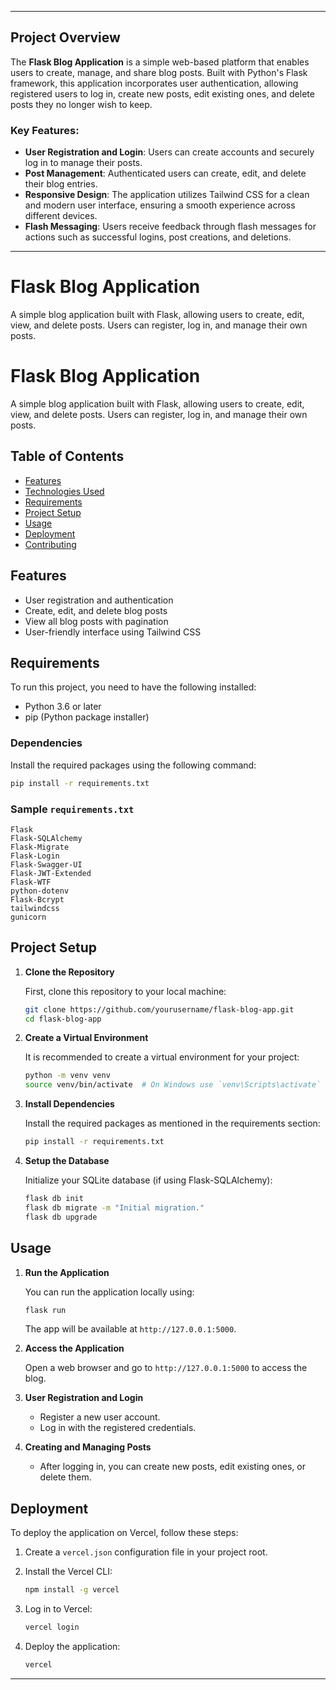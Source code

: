 

---

## Project Overview

The **Flask Blog Application** is a simple web-based platform that enables users to create, manage, and share blog posts. Built with Python's Flask framework, this application incorporates user authentication, allowing registered users to log in, create new posts, edit existing ones, and delete posts they no longer wish to keep. 

### Key Features:

- **User Registration and Login**: Users can create accounts and securely log in to manage their posts.
- **Post Management**: Authenticated users can create, edit, and delete their blog entries.
- **Responsive Design**: The application utilizes Tailwind CSS for a clean and modern user interface, ensuring a smooth experience across different devices.
- **Flash Messaging**: Users receive feedback through flash messages for actions such as successful logins, post creations, and deletions.

---

# Flask Blog Application

A simple blog application built with Flask, allowing users to create, edit, view, and delete posts. Users can register, log in, and manage their own posts.

# Flask Blog Application

A simple blog application built with Flask, allowing users to create, edit, view, and delete posts. Users can register, log in, and manage their own posts.

## Table of Contents

- [Features](#features)
- [Technologies Used](#technologies-used)
- [Requirements](#requirements)
- [Project Setup](#project-setup)
- [Usage](#usage)
- [Deployment](#deployment)
- [Contributing](#contributing)


## Features

- User registration and authentication
- Create, edit, and delete blog posts
- View all blog posts with pagination
- User-friendly interface using Tailwind CSS




## Requirements

To run this project, you need to have the following installed:

- Python 3.6 or later
- pip (Python package installer)

### Dependencies

Install the required packages using the following command:

```bash
pip install -r requirements.txt
```

### Sample `requirements.txt`

```plaintext
Flask
Flask-SQLAlchemy
Flask-Migrate
Flask-Login
Flask-Swagger-UI
Flask-JWT-Extended
Flask-WTF
python-dotenv
Flask-Bcrypt
tailwindcss
gunicorn

```

## Project Setup

1. **Clone the Repository**

   First, clone this repository to your local machine:

   ```bash
   git clone https://github.com/yourusername/flask-blog-app.git
   cd flask-blog-app
   ```

2. **Create a Virtual Environment**

   It is recommended to create a virtual environment for your project:

   ```bash
   python -m venv venv
   source venv/bin/activate  # On Windows use `venv\Scripts\activate`
   ```

3. **Install Dependencies**

   Install the required packages as mentioned in the requirements section:

   ```bash
   pip install -r requirements.txt
   ```

4. **Setup the Database**

   Initialize your SQLite database (if using Flask-SQLAlchemy):

   ```bash
   flask db init
   flask db migrate -m "Initial migration."
   flask db upgrade
   ```

## Usage

1. **Run the Application**

   You can run the application locally using:

   ```bash
   flask run
   ```

   The app will be available at `http://127.0.0.1:5000`.

2. **Access the Application**

   Open a web browser and go to `http://127.0.0.1:5000` to access the blog.

3. **User Registration and Login**

   - Register a new user account.
   - Log in with the registered credentials.

4. **Creating and Managing Posts**

   - After logging in, you can create new posts, edit existing ones, or delete them.

## Deployment

To deploy the application on Vercel, follow these steps:

1. Create a `vercel.json` configuration file in your project root.
2. Install the Vercel CLI:

   ```bash
   npm install -g vercel
   ```

3. Log in to Vercel:

   ```bash
   vercel login
   ```

4. Deploy the application:

   ```bash
   vercel
   ```



---
